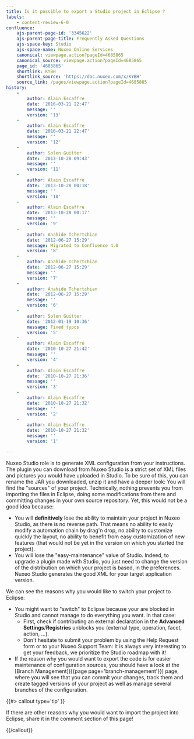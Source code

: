 ```yaml
---
title: Is it possible to export a Studio project in Eclipse ?
labels:
    - content-review-6-0
confluence:
    ajs-parent-page-id: '3345622'
    ajs-parent-page-title: Frequently Asked Questions
    ajs-space-key: Studio
    ajs-space-name: Nuxeo Online Services
    canonical: viewpage.action?pageId=4685865
    canonical_source: viewpage.action?pageId=4685865
    page_id: '4685865'
    shortlink: KYBH
    shortlink_source: 'https://doc.nuxeo.com/x/KYBH'
    source_link: /pages/viewpage.action?pageId=4685865
history:
    - 
        author: Alain Escaffre
        date: '2016-03-21 22:47'
        message: ''
        version: '13'
    - 
        author: Alain Escaffre
        date: '2016-03-21 22:47'
        message: ''
        version: '12'
    - 
        author: Solen Guitter
        date: '2013-10-28 09:43'
        message: ''
        version: '11'
    - 
        author: Alain Escaffre
        date: '2013-10-28 00:18'
        message: ''
        version: '10'
    - 
        author: Alain Escaffre
        date: '2013-10-28 00:17'
        message: ''
        version: '9'
    - 
        author: Anahide Tchertchian
        date: '2012-06-27 15:29'
        message: Migrated to Confluence 4.0
        version: '8'
    - 
        author: Anahide Tchertchian
        date: '2012-06-27 15:29'
        message: ''
        version: '7'
    - 
        author: Anahide Tchertchian
        date: '2012-06-27 15:29'
        message: ''
        version: '6'
    - 
        author: Solen Guitter
        date: '2012-01-19 10:36'
        message: Fixed typos
        version: '5'
    - 
        author: Alain Escaffre
        date: '2010-10-27 21:42'
        message: ''
        version: '4'
    - 
        author: Alain Escaffre
        date: '2010-10-27 21:36'
        message: ''
        version: '3'
    - 
        author: Alain Escaffre
        date: '2010-10-27 21:32'
        message: ''
        version: '2'
    - 
        author: Alain Escaffre
        date: '2010-10-27 21:32'
        message: ''
        version: '1'

---
```

Nuxeo Studio role is to generate XML configuration from your instructions. The plugin you can download from Nuxeo Studio is a strict set of XML files and pictures you would have uploaded in Studio. To be sure of this, you can rename the JAR you downloaded, unzip it and have a deeper look: You will find the "sources" of your project. Technically, nothing prevents you from importing the files in Eclipse, doing some modifications from there and committing changes in your own source repository. Yet, this would not be a good idea because:

*   You will **definitively** lose the ability to maintain your project in Nuxeo Studio, as there is no reverse path. That means no ability to easily modify a automation chain by drag'n drop, no ability to customize quickly the layout, no ability to benefit from easy customization of new features (that would not be yet in the version on which you started the project).
*   You will lose the "easy-maintenance" value of Studio. Indeed, to upgrade a plugin made with Studio, you just need to change the version of the distribution on which your project is based, in the preferences. Nuxeo Studio generates the good XML for your target application version.

We can see the reasons why you would like to switch your project to Eclipse:

*   You might want to "switch" to Eclipse because your are blocked in Studio and cannot manage to do everything you want. In that case:
    *   First, check if contributing an external declaration in the **Advanced Settings**/**Registries** unblocks you (external type, operation, facet, action, ...).
    *   Don't hesitate to submit your problem by using the Help Request form or to your Nuxeo Support Team: It is always very interesting to get your feedback, we prioritize the Studio roadmap with it!
*   If the reason why you would want to export the code is for easier maintenance of configuration sources, you should have a look at the [Branch Management]({{page page='branch-management'}}) page, where you will see that you can commit your changes, track them and create tagged versions of your project as well as manage several branches of the configuration.

{{#> callout type='tip' }}

If there are other reasons why you would want to import the project into Eclipse, share it in the comment section of this page!

{{/callout}}